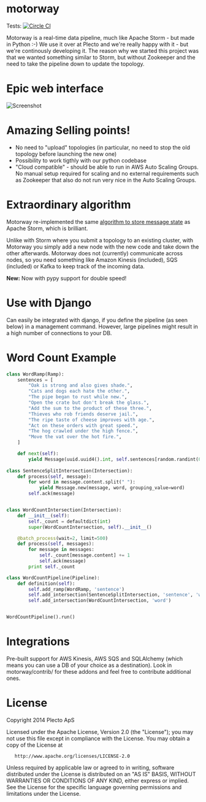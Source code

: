 motorway
========

Tests: [![Circle CI](https://circleci.com/gh/plecto/motorway.svg?style=svg)](https://circleci.com/gh/plecto/motorway)

Motorway is a real-time data pipeline, much like Apache Storm - but made in Python :-) We use it over at Plecto and we're really happy with it - but we're continously developing it. The reason why we started this project was that we wanted something similar to Storm, but without Zookeeper and the need to take the pipeline down to update the topology.

# Epic web interface

![Screenshot](https://www.dropbox.com/s/v614jtz0u1h9hrs/Screenshot%202016-07-29%2014.28.26.png?dl=1)

# Amazing Selling points!

- No need to "upload" topologies (in particular, no need to stop the old topology before launching the new one)
- Possibility to work tigthly with our python codebase
- "Cloud compatible" - should be able to run in AWS Auto Scaling Groups. No manual setup required for scaling and no external requirements such as Zookeeper that also do not run very nice in the Auto Scaling Groups.

# Extraordinary algorithm

Motorway re-implemented the same [algorithm to store message state](https://storm.incubator.apache.org/documentation/Acking-framework-implementation.html) as Apache Storm, which is brilliant. 

Unlike with Storm where you submit a topology to an existing cluster, with Motorway you simply add a new node with the new code and take down the other afterwards. Motorway does not (currently) communicate across nodes, so you need something like Amazon Kinesis (included), SQS (included) or Kafka to keep track of the incoming data.

**New:** Now with pypy support for double speed!

# Use with Django

Can easily be integrated with django, if you define the pipeline (as seen below) in a management command. However, large pipelines might result in a high number of connections to your DB.


Word Count Example
==================

```python
class WordRamp(Ramp):
    sentences = [
        "Oak is strong and also gives shade.",
        "Cats and dogs each hate the other.",
        "The pipe began to rust while new.",
        "Open the crate but don't break the glass.",
        "Add the sum to the product of these three.",
        "Thieves who rob friends deserve jail.",
        "The ripe taste of cheese improves with age.",
        "Act on these orders with great speed.",
        "The hog crawled under the high fence.",
        "Move the vat over the hot fire.",
    ]

    def next(self):
        yield Message(uuid.uuid4().int, self.sentences[random.randint(0, len(self.sentences) -1)])
        
class SentenceSplitIntersection(Intersection):
    def process(self, message):
        for word in message.content.split(" "):
            yield Message.new(message, word, grouping_value=word)
        self.ack(message)


class WordCountIntersection(Intersection):
    def __init__(self):
        self._count = defaultdict(int)
        super(WordCountIntersection, self).__init__()

    @batch_process(wait=2, limit=500)
    def process(self, messages):
        for message in messages:
            self._count[message.content] += 1
            self.ack(message)
        print self._count

class WordCountPipeline(Pipeline):
    def definition(self):
        self.add_ramp(WordRamp, 'sentence')
        self.add_intersection(SentenceSplitIntersection, 'sentence', 'word')
        self.add_intersection(WordCountIntersection, 'word')


WordCountPipeline().run()
```

Integrations
============

Pre-built support for AWS Kinesis, AWS SQS and SQLAlchemy (which means you can use a DB of your choice as a destination).
Look in motorway/contrib/ for these addons and feel free to contribute additional ones.

License
=======
   Copyright 2014 Plecto ApS

   Licensed under the Apache License, Version 2.0 (the "License");
   you may not use this file except in compliance with the License.
   You may obtain a copy of the License at

       http://www.apache.org/licenses/LICENSE-2.0

   Unless required by applicable law or agreed to in writing, software
   distributed under the License is distributed on an "AS IS" BASIS,
   WITHOUT WARRANTIES OR CONDITIONS OF ANY KIND, either express or implied.
   See the License for the specific language governing permissions and
   limitations under the License.
